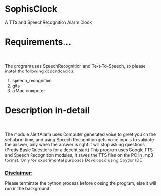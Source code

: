 # SophisClock
A TTS and SpeechRecognition Alarm Clock
<H1> Requirements... </H1>
<br></br>
The program uses SpeechRecognition and Text-To-Speech, so please install the following dependencies:
<ol> 
  <li> speech_recognition </li>
  <li> gtts </li>
  <li> a Mac computer </li>
</ol>
<H1> Description in-detail </H1>
<br></br>
The module AlertAlarm uses Computer generated voice to greet you on the set alarm time, and using Speech Recognition gets voice inputs to validate the answer, only when the answer is right it will stop asking questions.(Pretty Basic Questions for a decent start)
This program uses Google TTS and Speech Recognition modules, it saves the TTS files on the PC in .mp3 format.
Only for experimental purposes
Developed using Spyder IDE
<H3><u><b>Disclaimer:</b></u></H3>
Please terminate the python process before closing the program, else it will run in the background
